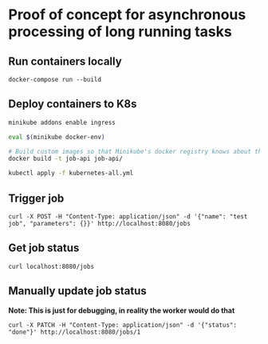 # Proof of concept for asynchronous processing of long running tasks

## Run containers locally

`docker-compose run --build`

## Deploy containers to K8s

```bash
minikube addons enable ingress

eval $(minikube docker-env)

# Build custom images so that Minikube's docker registry knows about them
docker build -t job-api job-api/

kubectl apply -f kubernetes-all.yml
```

## Trigger job

`curl -X POST -H "Content-Type: application/json" -d '{"name": "test job", "parameters": {}}' http://localhost:8080/jobs`

## Get job status

`curl localhost:8080/jobs`

## Manually update job status

__Note: This is just for debugging, in reality the worker would do that__

`curl -X PATCH -H "Content-Type: application/json" -d '{"status": "done"}' http://localhost:8080/jobs/1`